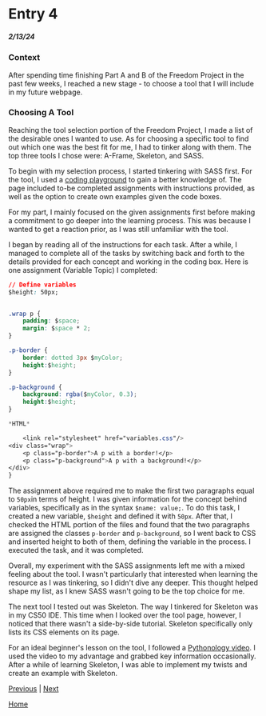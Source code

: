 # Entry 4
##### 2/13/24

### Context

After spending time finishing Part A and B of the Freedom Project in the past few weeks, I reached a new stage - to choose a tool that I will include in my future webpage.

### Choosing A Tool

Reaching the tool selection portion of the Freedom Project, I made a list of the desirable ones I wanted to use. As for choosing a specific tool to find out which one was the best fit for me, I had to tinker along with them. The top three tools I chose were: A-Frame, Skeleton, and SASS.

To begin with my selection process, I started tinkering with SASS first. For the tool, I used a [coding playground](https://www.codingame.com/playgrounds/166/sass) to gain a better knowledge of. The page included to-be completed assignments with instructions provided, as well as the option to create own examples given the code boxes.

For my part, I mainly focused on the given assignments first before making a commitment to go deeper into the learning process. This was because I wanted to get a reaction prior, as I was still unfamiliar with the tool.

I began by reading all of the instructions for each task. After a while, I managed to complete all of the tasks by switching back and forth to the details provided for each concept and working in the coding box. Here is one assignment (Variable Topic) I completed:

``` CSS & HTML
// Define variables
$height: 50px;


.wrap p {
	padding: $space;
	margin: $space * 2;
}

.p-border {
	border: dotted 3px $myColor;
	height:$height;
}

.p-background {
	background: rgba($myColor, 0.3);
	height:$height;
}

*HTML*

    <link rel="stylesheet" href="variables.css"/>
<div class="wrap">
	<p class="p-border">A p with a border!</p>
	<p class="p-background">A p with a background!</p>
</div>
}
```

The assignment above required me to make the first two paragraphs equal to `50px`in terms of height. I was given information for the concept behind variables, specifically as in the syntax `$name: value;`. To do this task, I created a new variable, `$height` and defined it with `50px`. After that, I checked the HTML portion of the files and found that the two paragraphs are assigned the classes `p-border` and `p-background`, so I went back to CSS and inserted height to both of them, defining the variable in the process. I executed the task, and it was completed.

Overall, my experiment with the SASS assignments left me with a mixed feeling about the tool. I wasn't particularly that interested when learning the resource as I was tinkering, so I didn't dive any deeper. This thought helped shape my list, as I knew SASS wasn't going to be the top choice for me.

The next tool I tested out was Skeleton. The way I tinkered for Skeleton was in my CS50 IDE. This time when I looked over the tool page, however, I noticed that there wasn't a side-by-side tutorial. Skeleton specifically only lists its CSS elements on its page.


For an ideal beginner's lesson on the tool, I followed a [Pythonology video](https://www.youtube.com/watch?v=v4UC9emY9KA). I used the video to my advantage and grabbed key information occasionally. After a while of learning Skeleton, I was able to implement my twists and create an example with Skeleton. 


[Previous](entry03.md) | [Next](entry05.md)

[Home](../README.md)
